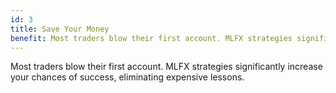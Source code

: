 ```yaml
---
id: 3
title: Save Your Money
benefit: Most traders blow their first account. MLFX strategies significantly increase your chances of success, eliminating expensive lessons.
---
```


Most traders blow their first account. MLFX strategies significantly increase your chances of success, eliminating expensive lessons.